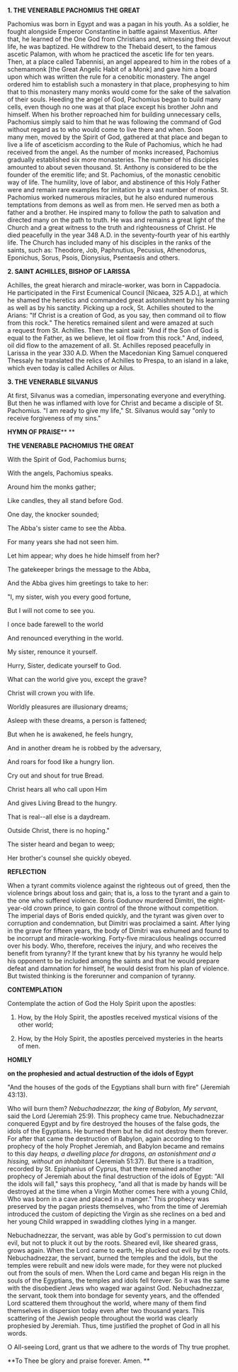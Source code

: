 
**1. THE VENERABLE PACHOMIUS THE GREAT**

Pachomius was born in Egypt and was a pagan in his youth. As a soldier, he fought alongside Emperor Constantine in battle against Maxentius. After that, he learned of the One God from Christians and, witnessing their devout life, he was baptized. He withdrew to the Thebaid desert, to the famous ascetic Palamon, with whom he practiced the ascetic life for ten years. Then, at a place called Tabennisi, an angel appeared to him in the robes of a schemamonk [the Great Angelic Habit of a Monk] and gave him a board upon which was written the rule for a cenobitic monastery. The angel ordered him to establish such a monastery in that place, prophesying to him that to this monastery many monks would come for the sake of the salvation of their souls. Heeding the angel of God, Pachomius began to build many cells, even though no one was at that place except his brother John and himself. When his brother reproached him for building unnecessary cells, Pachomius simply said to him that he was following the command of God without regard as to who would come to live there and when. Soon many men, moved by the Spirit of God, gathered at that place and began to live a life of asceticism according to the Rule of Pachomius, which he had received from the angel. As the number of monks increased, Pachomius gradually established six more monasteries. The number of his disciples amounted to about seven thousand. St. Anthony is considered to be the founder of the eremitic life; and St. Pachomius, of the monastic cenobitic way of life. The humility, love of labor, and abstinence of this Holy Father were and remain rare examples for imitation by a vast number of monks. St. Pachomius worked numerous miracles, but he also endured numerous temptations from demons as well as from men. He served men as both a father and a brother. He inspired many to follow the path to salvation and directed many on the path to truth. He was and remains a great light of the Church and a great witness to the truth and righteousness of Christ. He died peacefully in the year 348 A.D. in the seventy-fourth year of his earthly life. The Church has included many of his disciples in the ranks of the saints, such as: Theodore, Job, Paphnutius, Pecusius, Athenodorus, Eponichus, Sorus, Psois, Dionysius, Psentaesis and others.

**2. SAINT ACHILLES, BISHOP OF LARISSA**

Achilles, the great hierarch and miracle-worker, was born in Cappadocia. He participated in the First Ecumenical Council [Nicaea, 325 A.D.], at which he shamed the heretics and commanded great astonishment by his learning as well as by his sanctity. Picking up a rock, St. Achilles shouted to the Arians: "If Christ is a creation of God, as you say, then command oil to flow from this rock." The heretics remained silent and were amazed at such a request from St. Achilles. Then the saint said: "And if the Son of God is equal to the Father, as we believe, let oil flow from this rock." And, indeed, oil did flow to the amazement of all. St. Achilles reposed peacefully in Larissa in the year 330 A.D. When the Macedonian King Samuel conquered Thessaly he translated the relics of Achilles to Prespa, to an island in a lake, which even today is called Achilles or Ailus.

**3. THE VENERABLE SILVANUS**

At first, Silvanus was a comedian, impersonating everyone and everything. But then he was inflamed with love for Christ and became a disciple of St. Pachomius. "I am ready to give my life," St. Silvanus would say "only to receive forgiveness of my sins."



**HYMN OF PRAISE**** 
**

**THE VENERABLE PACHOMIUS THE GREAT**

With the Spirit of God, Pachomius burns;

With the angels, Pachomius speaks.

Around him the monks gather;

Like candles, they all stand before God.

One day, the knocker sounded;

The Abba's sister came to see the Abba.

For many years she had not seen him.

Let him appear; why does he hide himself from her?

The gatekeeper brings the message to the Abba,

And the Abba gives him greetings to take to her:

"I, my sister, wish you every good fortune,

But I will not come to see you.

I once bade farewell to the world

And renounced everything in the world.

My sister, renounce it yourself.

Hurry, Sister, dedicate yourself to God.

What can the world give you, except the grave?

Christ will crown you with life.

Worldly pleasures are illusionary dreams;

Asleep with these dreams, a person is fattened;

But when he is awakened, he feels hungry,

And in another dream he is robbed by the adversary,

And roars for food like a hungry lion.

Cry out and shout for true Bread.

Christ hears all who call upon Him

And gives Living Bread to the hungry.

That is real--all else is a daydream.

Outside Christ, there is no hoping."

The sister heard and began to weep;

Her brother's counsel she quickly obeyed.


**REFLECTION**

When a tyrant commits violence against the righteous out of greed, then the violence brings about loss and gain; that is, a loss to the tyrant and a gain to the one who suffered violence. Boris Godunov murdered Dimitri, the eight-year-old crown prince, to gain control of the throne without competition. The imperial days of Boris ended quickly, and the tyrant was given over to corruption and condemnation, but Dimitri was proclaimed a saint. After lying in the grave for fifteen years, the body of Dimitri was exhumed and found to be incorrupt and miracle-working. Forty-five miraculous healings occurred over his body. Who, therefore, receives the injury, and who receives the benefit from tyranny? If the tyrant knew that by his tyranny he would help his opponent to be included among the saints and that he would prepare defeat and damnation for himself, he would desist from his plan of violence. But twisted thinking is the forerunner and companion of tyranny.


**CONTEMPLATION**


Contemplate the action of God the Holy Spirit upon the apostles:

1.  How, by the Holy Spirit, the apostles received mystical visions of the other world;

1.  How, by the Holy Spirit, the apostles perceived mysteries in the hearts of men.



**HOMILY**


**on the prophesied and actual destruction of the idols of Egypt**

"And the houses of the gods of the Egyptians shall burn with fire" (Jeremiah 43:13).

Who will burn them? *Nebuchadnezzar, the king of Babylon, My servant*, said the Lord (Jeremiah 25:9). This prophecy came true. Nebuchadnezzar conquered Egypt and by fire destroyed the houses of the false gods, the idols of the Egyptians. He burned them but he did not destroy them forever. For after that came the destruction of Babylon, again according to the prophecy of the holy Prophet Jeremiah, and Babylon became and remains to this day *heaps, a dwelling place for dragons, an astonishment and a hissing, without an inhabitant* (Jeremiah 51:37). But there is a tradition, recorded by St. Epiphanius of Cyprus, that there remained another prophecy of Jeremiah about the final destruction of the idols of Egypt: "All the idols will fall," says this prophecy, "and all that is made by hands will be destroyed at the time when a Virgin Mother comes here with a young Child, Who was born in a cave and placed in a manger." This prophecy was preserved by the pagan priests themselves, who from the time of Jeremiah introduced the custom of depicting the Virgin as she reclines on a bed and her young Child wrapped in swaddling clothes lying in a manger.

Nebuchadnezzar, the servant, was able by God's permission to cut down evil, but not to pluck it out by the roots. Sheared evil, like sheared grass, grows again. When the Lord came to earth, He plucked out evil by the roots. Nebuchadnezzar, the servant, burned the temples and the idols, but the temples were rebuilt and new idols were made, for they were not plucked out from the souls of men. When the Lord came and began His reign in the souls of the Egyptians, the temples and idols fell forever. So it was the same with the disobedient Jews who waged war against God. Nebuchadnezzar, the servant, took them into bondage for seventy years, and the offended Lord scattered them throughout the world, where many of them find themselves in dispersion today even after two thousand years. This scattering of the Jewish people throughout the world was clearly prophesied by Jeremiah. Thus, time justified the prophet of God in all his words.

O All-seeing Lord, grant us that we adhere to the words of Thy true prophet.

**To Thee be glory and praise forever. Amen.
**
